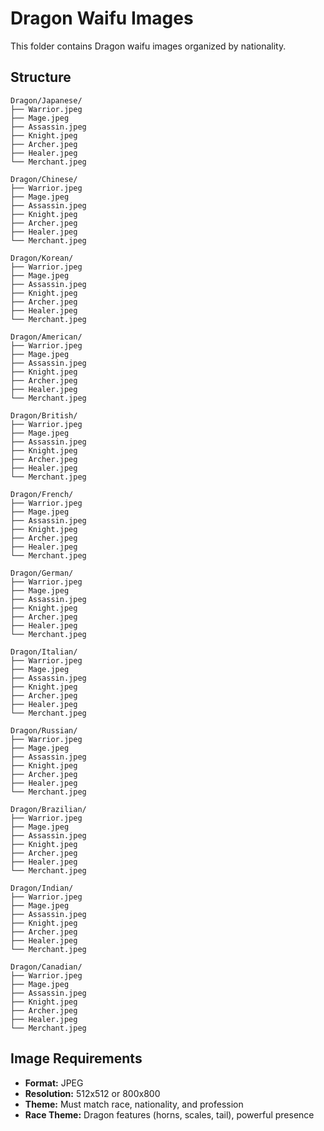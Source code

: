 # Dragon Waifu Images

This folder contains Dragon waifu images organized by nationality.

## Structure

```
Dragon/Japanese/
├── Warrior.jpeg
├── Mage.jpeg
├── Assassin.jpeg
├── Knight.jpeg
├── Archer.jpeg
├── Healer.jpeg
└── Merchant.jpeg

Dragon/Chinese/
├── Warrior.jpeg
├── Mage.jpeg
├── Assassin.jpeg
├── Knight.jpeg
├── Archer.jpeg
├── Healer.jpeg
└── Merchant.jpeg

Dragon/Korean/
├── Warrior.jpeg
├── Mage.jpeg
├── Assassin.jpeg
├── Knight.jpeg
├── Archer.jpeg
├── Healer.jpeg
└── Merchant.jpeg

Dragon/American/
├── Warrior.jpeg
├── Mage.jpeg
├── Assassin.jpeg
├── Knight.jpeg
├── Archer.jpeg
├── Healer.jpeg
└── Merchant.jpeg

Dragon/British/
├── Warrior.jpeg
├── Mage.jpeg
├── Assassin.jpeg
├── Knight.jpeg
├── Archer.jpeg
├── Healer.jpeg
└── Merchant.jpeg

Dragon/French/
├── Warrior.jpeg
├── Mage.jpeg
├── Assassin.jpeg
├── Knight.jpeg
├── Archer.jpeg
├── Healer.jpeg
└── Merchant.jpeg

Dragon/German/
├── Warrior.jpeg
├── Mage.jpeg
├── Assassin.jpeg
├── Knight.jpeg
├── Archer.jpeg
├── Healer.jpeg
└── Merchant.jpeg

Dragon/Italian/
├── Warrior.jpeg
├── Mage.jpeg
├── Assassin.jpeg
├── Knight.jpeg
├── Archer.jpeg
├── Healer.jpeg
└── Merchant.jpeg

Dragon/Russian/
├── Warrior.jpeg
├── Mage.jpeg
├── Assassin.jpeg
├── Knight.jpeg
├── Archer.jpeg
├── Healer.jpeg
└── Merchant.jpeg

Dragon/Brazilian/
├── Warrior.jpeg
├── Mage.jpeg
├── Assassin.jpeg
├── Knight.jpeg
├── Archer.jpeg
├── Healer.jpeg
└── Merchant.jpeg

Dragon/Indian/
├── Warrior.jpeg
├── Mage.jpeg
├── Assassin.jpeg
├── Knight.jpeg
├── Archer.jpeg
├── Healer.jpeg
└── Merchant.jpeg

Dragon/Canadian/
├── Warrior.jpeg
├── Mage.jpeg
├── Assassin.jpeg
├── Knight.jpeg
├── Archer.jpeg
├── Healer.jpeg
└── Merchant.jpeg

```

## Image Requirements

- **Format:** JPEG
- **Resolution:** 512x512 or 800x800
- **Theme:** Must match race, nationality, and profession
- **Race Theme:** Dragon features (horns, scales, tail), powerful presence
